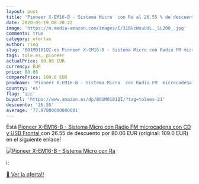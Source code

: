 ```yaml
---
layout: post
title: 'Pioneer X-EM16-B - Sistema Micro  con Ra al 26.55 % de descuento'
date: 2020-05-19 08:20:22
image: 'https://m.media-amazon.com/images/I/31BVcWsuUdL._SL200_.jpg'
comments: true
category: ofertas
author: ring
slug: 'B01M0181QI-es Pioneer X-EM16-B - Sistema Micro con Radio FM microcadena...'
tags: tole.es, pioneer
actualPrice: 80.06 EUR
currency: EUR
price: 80.06
comparePrice: 109.0 EUR
prodname: 'Pioneer X-EM16-B - Sistema Micro  con Radio FM  microcadena con CD y USB Frontal '
country: 'es'
flag: '🇪🇸'
buyurl: 'https://www.amazon.es/dp/B01M0181QI/?tag=tolees-21'
descuento: '26.55'
average: '77.97800000000001'
---
```


Está [Pioneer X-EM16-B - Sistema Micro  con Radio FM  microcadena con CD y USB Frontal ](https://www.amazon.es/dp/B01M0181QI/?tag=tolees-21) con 26.55 de descuento por 80.06 EUR (original: 109.0 EUR) en el siguiente enlace!

[![Pioneer X-EM16-B - Sistema Micro  con Ra](https://m.media-amazon.com/images/I/31BVcWsuUdL._SL200_.jpg)](https://www.amazon.es/dp/B01M0181QI/?tag=tolees-21)

ℹ️:


[🛒 Ver la oferta!!](https://www.amazon.es/dp/B01M0181QI/?tag=tolees-21)
